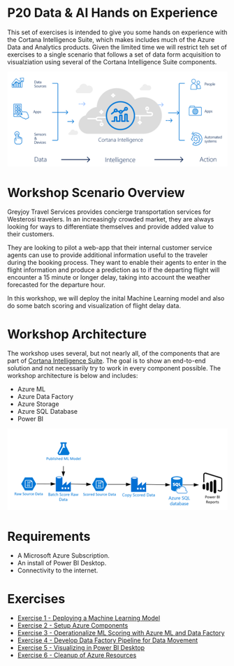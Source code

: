 # P20 Data & AI Hands on Experience

This set of exercises is intended to give you some hands on experience with the Cortana Intelligence Suite, which makes includes much of the Azure Data and Analytics products.  Given the limited time we will restrict teh set of exercises to a single scenario that follows a set of data form acquisition to visualziation using several of the Cortana Intelligence Suite components.

![Screenshot](images/cis_header.png)

# Workshop Scenario Overview

Greyjoy Travel Services provides concierge transportation services for Westerosi travelers. In an increasingly crowded market, they are always looking for ways to differentiate themselves and provide added value to their customers.

They are looking to pilot a web-app that their internal customer service agents can use to provide additional information useful to the traveler during the booking process. They want to enable their agents to enter in the flight information and produce a prediction as to if the departing flight will encounter a 15 minute or longer delay, taking into account the weather forecasted for the departure hour.

In this workshop, we will deploy the inital Machine Learning model and also do some batch scoring and visualization of flight delay data.

# Workshop Architecture
The workshop uses several, but not nearly all, of the components that are part of [Cortana Intelligence Suite](https://www.microsoft.com/en-us/cloud-platform/cortana-intelligence-suite). The goal is to show an end-to-end solution and not necessarily try to work in every component possible. The workshop architecture is below and includes:

- Azure ML
- Azure Data Factory
- Azure Storage
- Azure SQL Database
- Power BI


![Screenshot](images/workshop_architecture.png)

# Requirements

- A Microsoft Azure Subscription.
- An install of Power BI Desktop.
- Connectivity to the internet. 

# Exercises

- [Exercise 1 - Deploying a Machine Learning Model](01_Exercise_1_-_Deploying_a_Machine_Learning_Model.md)
- [Exercise 2 - Setup Azure Components](02_Exercise_2_-_Setup_Additional_Azure_Components.md)
- [Exercise 3 - Operationalize ML Scoring with Azure ML and Data Factory](03_Exercise_3_-_Operationalize_ML_Scoring_with_Azure_ML_and_Data_Factory.md)
- [Exercise 4 - Develop Data Factory Pipeline for Data Movement](04_Exercise_4_-_Develop_Data_Factory_Pipeline_for_Data_Movement.md)
- [Exercise 5 - Visualizing in Power BI Desktop](05_Exercise_5_-_Visualizing_in_Power_BI_Desktop.md)
- [Exercise 6 - Cleanup of Azure Resources](06_Exercise_6_-_Cleanup_of_Azure_Resources.md)

